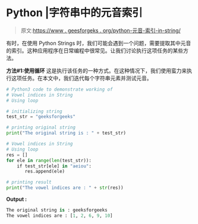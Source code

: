 # Python |字符串中的元音索引

> 原文:[https://www . geesforgeks . org/python-元音-索引-in-string/](https://www.geeksforgeeks.org/python-vowel-indices-in-string/)

有时，在使用 Python Strings 时，我们可能会遇到一个问题，需要提取其中元音的索引。这种应用程序在日常编程中很常见。让我们讨论执行这项任务的某些方法。

**方法#1:使用循环**
这是执行该任务的一种方式。在这种情况下，我们使用蛮力来执行这项任务。在本文中，我们迭代每个字符串元素并测试元音。

```py
# Python3 code to demonstrate working of 
# Vowel indices in String
# Using loop

# initializing string
test_str = "geeksforgeeks"

# printing original string
print("The original string is : " + test_str)

# Vowel indices in String
# Using loop
res = []
for ele in range(len(test_str)):
    if test_str[ele] in "aeiou":
       res.append(ele)

# printing result 
print("The vowel indices are : " + str(res)) 
```

**Output :**

```py
The original string is : geeksforgeeks
The vowel indices are : [1, 2, 6, 9, 10]

```